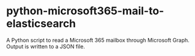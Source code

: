 # python-microsoft365-mail-to-elasticsearch
A Python script to read a Microsoft 365 mailbox through Microsoft Graph. Output is written to a JSON file.

